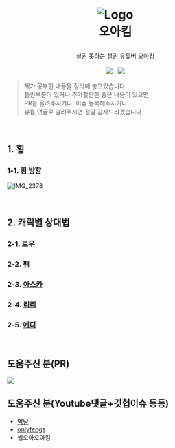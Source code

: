 
<h1>
<p align="center">
  <img src="https://github.com/user-attachments/assets/834a2dae-a021-444a-a381-ba933e3d2a5e" alt="Logo">
  <br>오아킴
</h1>
  <p align="center">
    철권 못하는 철권 유튜버 오아킴
    <br />
    <br />
    <a href="https://www.youtube.com/@%EC%98%A4%EC%95%84%ED%82%B4"><img src="https://img.shields.io/badge/Youtube-%23FF0000?style=flat&logo=youtube"/></a>
    ·
    <a href="https://chzzk.naver.com/25f24ff421720f1be7d2b9c2edd9ffb2"><img src="https://img.shields.io/badge/Chzzk-%2300FFA3?style=flat"/></a>


  </p>
</p>


> 제가 공부한 내용을 정리해 놓고있습니다   
> 틀린부분이 있거나 추가할만한 좋은 내용이 있으면   
> PR을 올려주시거나, 이슈 등록해주시거나   
> 유튭 댓글로 알려주시면 정말 감사드리겠습니다

<br>

## 1. 횡
### 1-1. [횡 방향](document/side_step.md)
![IMG_2378](https://github.com/user-attachments/assets/6c4a64d0-e289-44f2-bde4-e441cf67b231)


<br>

## 2. 캐릭별 상대법
### 2-1. [로우](document/law.md) 
### 2-2. [펭](document/feng.md) 
### 2-3. [아스카](document/asuka.md) 
### 2-4. [리리](document/lili.md) 
### 2-5. [에디](document/eddy.md) 



<br>

## 도움주신 분(PR)
<a href="https://github.com/oa-kim/tekken8/graphs/contributors">
  <img src="https://contrib.rocks/image?repo=oa-kim/tekken8" />
</a>
<!-- https://contrib.rocks/preview?repo=angular%2Fangular-ja -->


## 도움주신 분(Youtube댓글+깃헙이슈 등등)
- [먹냥](https://www.youtube.com/@%EB%A8%B9%EB%83%A5-h3l)
- [onlyfengs](https://github.com/onlyfengs)
- 씹오아오아킴
